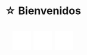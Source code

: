 <h1 align="center" >☆ Bienvenidos</h1>
<h1 align="center" >

<a href="https://www.facebook.com/jeanpcarrillog/"  ><img src="https://raw.githubusercontent.com/JeanPCarrilloG/JeanPCarrilloG/main/ICONS/icons8-facebook.png"/></a>
<a href="https://twitter.com/JeanPCarrilloG/"  ><img src="https://raw.githubusercontent.com/JeanPCarrilloG/JeanPCarrilloG/main/ICONS/icons8-x.png"/></a>
<a href="https://www.instagram.com/jeanpcarrillog/"  ><img src="https://raw.githubusercontent.com/JeanPCarrilloG/JeanPCarrilloG/main/ICONS/icons8-instagram.png"/></a>

</h1>


<!--

**JeanPCarrilloG/JeanPCarrilloG** is a ✨ _special_ ✨ repository because its `README.md` (this file) appears on your GitHub profile.

Here are some ideas to get you started:

- 🔭 I’m currently working on ...
- 🌱 I’m currently learning ...
- 👯 I’m looking to collaborate on ...
- 🤔 I’m looking for help with ...
- 💬 Ask me about ...
- 📫 How to reach me: ...
- 😄 Pronouns: ...
- ⚡ Fun fact: ...
-->
